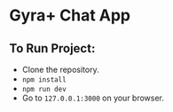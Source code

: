 # Gyra+ Chat App

## To Run Project:
- Clone the repository.
- `npm install`
- `npm run dev`
- Go to `127.0.0.1:3000` on your browser.
